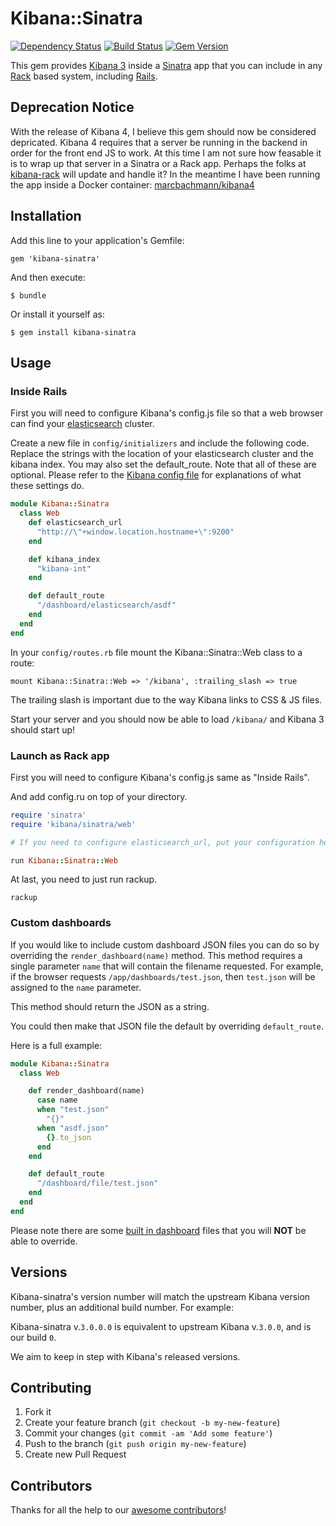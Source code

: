 # Kibana::Sinatra

[![Dependency Status](https://gemnasium.com/ianneub/kibana-sinatra.png)](https://gemnasium.com/ianneub/kibana-sinatra)
[![Build Status](https://travis-ci.org/ianneub/kibana-sinatra.png)](https://travis-ci.org/ianneub/kibana-sinatra)
[![Gem Version](https://badge.fury.io/rb/kibana-sinatra.png)](http://badge.fury.io/rb/kibana-sinatra)

This gem provides [Kibana 3](https://github.com/elasticsearch/kibana) inside a [Sinatra](http://www.sinatrarb.com/) app that you can include in any [Rack](https://github.com/rack/rack) based system, including [Rails](http://www.rubyonrails.org/).

## Deprecation Notice

With the release of Kibana 4, I believe this gem should now be considered depricated. Kibana 4 requires that a server be running in the backend in order for the front end JS to work. At this time I am not sure how feasable it is to wrap up that server in a Sinatra or a Rack app. Perhaps the folks at [kibana-rack](https://github.com/tabolario/kibana-rack) will update and handle it? In the meantime I have been running the app inside a Docker container: [marcbachmann/kibana4](https://registry.hub.docker.com/u/marcbachmann/kibana4/)

## Installation

Add this line to your application's Gemfile:

    gem 'kibana-sinatra'

And then execute:

    $ bundle

Or install it yourself as:

    $ gem install kibana-sinatra

## Usage

### Inside Rails

First you will need to configure Kibana's config.js file so that a web browser can find your [elasticsearch](http://www.elasticsearch.org/) cluster.

Create a new file in `config/initializers` and include the following code. Replace the strings with the location of your elasticsearch cluster and the kibana index. You may also set the default_route. Note that all of these are optional. Please refer to the [Kibana config file](https://github.com/elasticsearch/kibana/blob/master/src/config.js) for explanations of what these settings do.

```ruby
module Kibana::Sinatra
  class Web
    def elasticsearch_url
      "http://\"+window.location.hostname+\":9200"
    end

    def kibana_index
      "kibana-int"
    end

    def default_route
      "/dashboard/elasticsearch/asdf"
    end
  end
end
```

In your `config/routes.rb` file mount the Kibana::Sinatra::Web class to a route:

    mount Kibana::Sinatra::Web => '/kibana', :trailing_slash => true

The trailing slash is important due to the way Kibana links to CSS & JS files.

Start your server and you should now be able to load `/kibana/` and Kibana 3 should start up!

### Launch as Rack app

First you will need to configure Kibana's config.js same as "Inside Rails".

And add config.ru on top of your directory.

```ruby
require 'sinatra'
require 'kibana/sinatra/web'

# If you need to configure elasticsearch_url, put your configuration here just like the Rails example.

run Kibana::Sinatra::Web
```

At last, you need to just run rackup.

```
rackup
```

### Custom dashboards

If you would like to include custom dashboard JSON files you can do so by overriding the `render_dashboard(name)` method. This method requires a single parameter `name` that will contain the filename requested. For example, if the browser requests `/app/dashboards/test.json`, then `test.json` will be assigned to the `name` parameter.

This method should return the JSON as a string.

You could then make that JSON file the default by overriding `default_route`.

Here is a full example:

```ruby
module Kibana::Sinatra
  class Web

    def render_dashboard(name)
      case name
      when "test.json"
        "{}"
      when "asdf.json"
        {}.to_json
      end
    end

    def default_route
      "/dashboard/file/test.json"
    end
  end
end
```

Please note there are some [built in dashboard](https://github.com/ianneub/kibana-sinatra/tree/master/lib/kibana/assets/app/dashboards) files that you will **NOT** be able to override.

## Versions

Kibana-sinatra's version number will match the upstream Kibana version number, plus an additional build number. For example:

Kibana-sinatra v.`3.0.0.0` is equivalent to upstream Kibana v.`3.0.0`, and is our build `0`.

We aim to keep in step with Kibana's released versions.

## Contributing

1. Fork it
2. Create your feature branch (`git checkout -b my-new-feature`)
3. Commit your changes (`git commit -am 'Add some feature'`)
4. Push to the branch (`git push origin my-new-feature`)
5. Create new Pull Request

## Contributors

Thanks for all the help to our [awesome contributors](https://github.com/ianneub/kibana-sinatra/graphs/contributors)!
